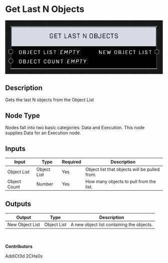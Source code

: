 # Get Last N Objects
![](../../../.gitbook/assets/get-last-n-objects.png)
## Description
Gets the last N objects from the Object List

## Node Type
Nodes fall into two basic categories: Data and Execution. This node supplies Data for an Execution node.

## Inputs
| Input | Type | Required | Description |
|------------------|------------------|----------|--------------------------------------------------------------|
| Object List | Object List | Yes | Object list that objects will be pulled from. |
| Object Count | Number | Yes | How many objects to pull from the list. |

## Outputs
| Output | Type | Description |
|------------------|------------------|--------------------------------------------------------------|
| New Object List | Object List | A new object list containing the objects. |

\
\
**Contributors**

AddiCt3d 2CHa0s